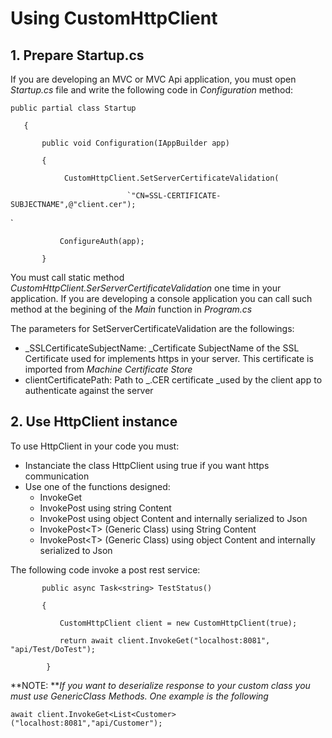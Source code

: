 # Using CustomHttpClient

## 1. Prepare Startup.cs

If you are developing an MVC or MVC Api application, you must open _Startup.cs_ file and write the following code in _Configuration_ method:

    public partial class Startup

`    {`

`        public void Configuration(IAppBuilder app)`

`        {`

`            CustomHttpClient.SetServerCertificateValidation(`

                              `"CN=SSL-CERTIFICATE-SUBJECTNAME",@"client.cer");`

`            ConfigureAuth(app);`

`        }`



You must call static method _CustomHttpClient.SerServerCertificateValidation_ one time in your application. If you are developing a console application you can call such method at the begining of the _Main_ function in _Program.cs_

The parameters for SetServerCertificateValidation are the followings:

* _SSLCertificateSubjectName: _Certificate SubjectName of the SSL Certificate used for implements https in your server. This certificate is imported from _Machine Certificate Store_
* clientCertificatePath: Path to _.CER certificate _used by the client app to authenticate against the server

## 2. Use HttpClient instance

To use HttpClient in your code you must:

* Instanciate the class HttpClient using true if you want https communication
* Use one of the functions designed:
  * InvokeGet
  * InvokePost using string Content
  * InvokePost using object Content and internally serialized to Json
  * InvokePost&lt;T&gt; \(Generic Class\) using String Content
  * InvokePost&lt;T&gt; \(Generic Class\) using object Content and internally serialized to Json

The following code invoke a post rest service:

`        public async Task<string> TestStatus()`

`        {`

`            CustomHttpClient client = new CustomHttpClient(true);`

`            return await client.InvokeGet("localhost:8081", "api/Test/DoTest");`

`        }`

**NOTE: **_If you want to deserialize response to your custom class you must use GenericClass Methods. One example is the following_

`await client.InvokeGet<List<Customer>("localhost:8081","api/Customer");`

